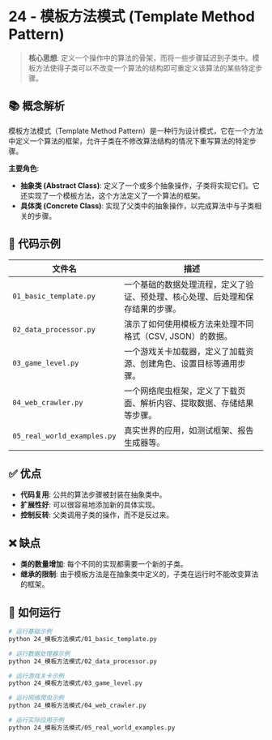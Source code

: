 # 24 - 模板方法模式 (Template Method Pattern)

> **核心思想**: 定义一个操作中的算法的骨架，而将一些步骤延迟到子类中。模板方法使得子类可以不改变一个算法的结构即可重定义该算法的某些特定步骤。

## 📚 概念解析

模板方法模式（Template Method Pattern）是一种行为设计模式，它在一个方法中定义一个算法的框架，允许子类在不修改算法结构的情况下重写算法的特定步骤。

**主要角色**:
- **抽象类 (Abstract Class)**: 定义了一个或多个抽象操作，子类将实现它们。它还实现了一个模板方法，这个方法定义了一个算法的框架。
- **具体类 (Concrete Class)**: 实现了父类中的抽象操作，以完成算法中与子类相关的步骤。

## 📂 代码示例

| 文件名                     | 描述                                                           |
| -------------------------- | -------------------------------------------------------------- |
| `01_basic_template.py`     | 一个基础的数据处理流程，定义了验证、预处理、核心处理、后处理和保存结果的步骤。 |
| `02_data_processor.py`     | 演示了如何使用模板方法来处理不同格式（CSV, JSON）的数据。      |
| `03_game_level.py`         | 一个游戏关卡加载器，定义了加载资源、创建角色、设置目标等通用步骤。 |
| `04_web_crawler.py`        | 一个网络爬虫框架，定义了下载页面、解析内容、提取数据、存储结果等步骤。 |
| `05_real_world_examples.py`| 真实世界的应用，如测试框架、报告生成器等。                     |

## ✅ 优点

- **代码复用**: 公共的算法步骤被封装在抽象类中。
- **扩展性好**: 可以很容易地添加新的具体实现。
- **控制反转**: 父类调用子类的操作，而不是反过来。

## ❌ 缺点

- **类的数量增加**: 每个不同的实现都需要一个新的子类。
- **继承的限制**: 由于模板方法是在抽象类中定义的，子类在运行时不能改变算法的框架。

## 🚀 如何运行

```bash
# 运行基础示例
python 24_模板方法模式/01_basic_template.py

# 运行数据处理器示例
python 24_模板方法模式/02_data_processor.py

# 运行游戏关卡示例
python 24_模板方法模式/03_game_level.py

# 运行网络爬虫示例
python 24_模板方法模式/04_web_crawler.py

# 运行实际应用示例
python 24_模板方法模式/05_real_world_examples.py
```